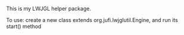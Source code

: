 This is my LWJGL helper package.

To use: create a new class extends org.jufi.lwjglutil.Engine, and run its start() method
